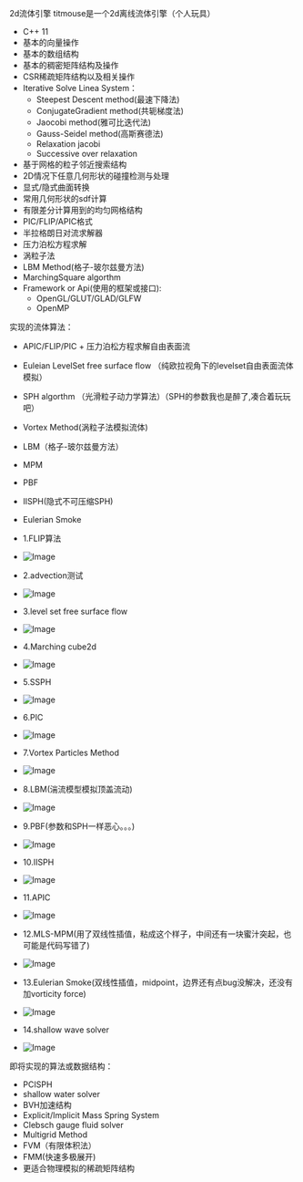 2d流体引擎
titmouse是一个2d离线流体引擎（个人玩具）

- C++ 11
- 基本的向量操作
- 基本的数组结构
- 基本的稠密矩阵结构及操作
- CSR稀疏矩阵结构以及相关操作
- Iterative Solve Linea System：
  - Steepest Descent method(最速下降法)
  - ConjugateGradient method(共轭梯度法)
  - Jaocobi method(雅可比迭代法)
  - Gauss-Seidel method(高斯赛德法)
  - Relaxation jacobi
  - Successive over relaxation
- 基于网格的粒子邻近搜索结构
- 2D情况下任意几何形状的碰撞检测与处理
- 显式/隐式曲面转换
- 常用几何形状的sdf计算
- 有限差分计算用到的均匀网格结构
- PIC/FLIP/APIC格式
- 半拉格朗日对流求解器
- 压力泊松方程求解
- 涡粒子法
- LBM Method(格子-玻尔兹曼方法)
- MarchingSquare algorthm 
- Framework or Api(使用的框架或接口): 
  - OpenGL/GLUT/GLAD/GLFW
  - OpenMP
 
实现的流体算法：
- APIC/FLIP/PIC + 压力泊松方程求解自由表面流
- Euleian LevelSet free surface flow （纯欧拉视角下的levelset自由表面流体模拟）
- SPH algorthm （光滑粒子动力学算法）（SPH的参数我也是醉了,凑合着玩玩吧）
- Vortex Method(涡粒子法模拟流体)
- LBM（格子-玻尔兹曼方法）
- MPM
- PBF
- IISPH(隐式不可压缩SPH)
- Eulerian Smoke 


- 1.FLIP算法
- ![Image](https://github.com/casenoone/titmouse2d/blob/master/titmouse2d/src/gif/titmouse2d_firstdemo.gif)

- 2.advection测试

- ![Image](https://github.com/casenoone/titmouse2d/blob/master/titmouse2d/src/gif/titmouse_advection_without_.gif)

- 3.level set free surface flow
- ![Image](https://github.com/casenoone/titmouse2d/blob/master/titmouse2d/src/gif/levelset2.gif)

- 4.Marching cube2d
- ![Image]( https://github.com/casenoone/titmouse2d/blob/master/titmouse2d/src/gif/marching%20cube2d.gif)

- 5.SSPH
- ![Image](  https://github.com/casenoone/titmouse2d/blob/master/titmouse2d/src/gif/ssph2d.gif)

- 6.PIC
- ![Image](  https://github.com/casenoone/titmouse2d/blob/master/titmouse2d/src/gif/pic.gif)

- 7.Vortex Particles Method
- ![Image](https://github.com/casenoone/titmouse2d/blob/master/titmouse2d/src/gif/vortexparticles_titmouse.gif)

- 8.LBM(湍流模型模拟顶盖流动)
- ![Image](https://github.com/casenoone/titmouse2d/blob/master/titmouse2d/src/gif/LBM_turbulence_with_circle.gif)



- 9.PBF(参数和SPH一样恶心。。。)
- ![Image](https://github.com/casenoone/titmouse2d/blob/master/titmouse2d/src/gif/pbf2.gif)

- 10.IISPH
- ![Image](https://github.com/casenoone/titmouse2d/blob/master/titmouse2d/src/gif/iisph2.gif)

- 11.APIC
- ![Image](https://github.com/casenoone/titmouse2d/blob/master/titmouse2d/src/gif/apic.gif)

- 12.MLS-MPM(用了双线性插值，粘成这个样子，中间还有一块蜜汁突起，也可能是代码写错了)
- ![Image](https://github.com/casenoone/titmouse2d/blob/master/titmouse2d/src/gif/mls_mpm_linear.gif)

- 13.Eulerian Smoke(双线性插值，midpoint，边界还有点bug没解决，还没有加vorticity force)
- ![Image](https://github.com/casenoone/titmouse2d/blob/master/titmouse2d/src/gif/eulerian_smoke.gif)

- 14.shallow wave solver
- ![Image](https://github.com/casenoone/titmouse2d/blob/master/titmouse2d/src/gif/swe_small.gif)

即将实现的算法或数据结构：
- PCISPH
- shallow water solver
- BVH加速结构
- Explicit/Implicit Mass Spring System
- Clebsch gauge fluid solver
- Multigrid Method
- FVM（有限体积法）
- FMM(快速多极展开)
- 更适合物理模拟的稀疏矩阵结构



 
